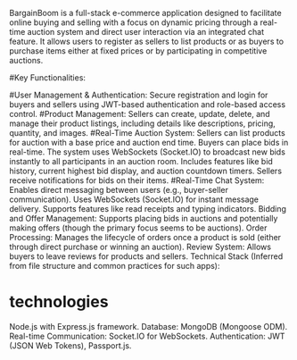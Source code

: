 BargainBoom is a full-stack e-commerce application designed to facilitate online buying and selling with a focus on dynamic pricing through a real-time auction system and direct user interaction via an integrated chat feature. It allows users to register as sellers to list products or as buyers to purchase items either at fixed prices or by participating in competitive auctions.

#Key Functionalities:

#User Management & Authentication: 
Secure registration and login for buyers and sellers using JWT-based authentication and role-based access control.
#Product Management:
Sellers can create, update, delete, and manage their product listings, including details like descriptions, pricing, quantity, and images.
#Real-Time Auction System:
Sellers can list products for auction with a base price and auction end time.
Buyers can place bids in real-time.
The system uses WebSockets (Socket.IO) to broadcast new bids instantly to all participants in an auction room.
Includes features like bid history, current highest bid display, and auction countdown timers.
Sellers receive notifications for bids on their items.
#Real-Time Chat System:
Enables direct messaging between users (e.g., buyer-seller communication).
Uses WebSockets (Socket.IO) for instant message delivery.
Supports features like read receipts and typing indicators.
Bidding and Offer Management: Supports placing bids in auctions and potentially making offers (though the primary focus seems to be auctions).
Order Processing: Manages the lifecycle of orders once a product is sold (either through direct purchase or winning an auction).
Review System: Allows buyers to leave reviews for products and sellers.
Technical Stack (Inferred from file structure and common practices for such apps):
# technologies
Node.js with Express.js framework.
Database: MongoDB (Mongoose ODM).
Real-time Communication: Socket.IO for WebSockets.
Authentication: JWT (JSON Web Tokens), Passport.js.
